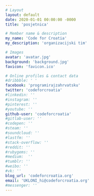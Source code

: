 ```yaml
---
# Layout
layout: default
date: 2020-01-01 00:00:00 -0000
title: 'posjetnica'

# Member name & description
my_name: 'Code for Croatia'
my_description: 'organizacijski tim'

# Images
avatar: 'avatar.jpg'
background: 'background.jpg'
favicon: 'favicon.ico'

# Online profiles & contact data
#dribbble: ' '
facebook: 'programirajzahrvatsku'
twitter: 'codeforcroatia'
#linkedin: ''
#instagram: ''
#pinterest: ''
#youtube: ''
github-user: 'codeforcroatia'
#gitlab-user: ''
#codepen: ''
#steam: ''
#soundcloud: ''
#lastfm: ''
#stack-overflow: ''
#reddit: ''
#rubygems: ''
#medium:  ''
#tumblr: ''
#weibo: ''
#vk: ''
blog_url: 'codeforcroatia.org'
email: 'UKLONI_hi@codeforcroatia.org'
#messenger: ''
---
```

